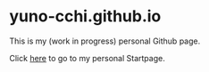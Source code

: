 # yuno-cchi.github.io

This is my (work in progress) personal Github page.

Click [here](https://yuno-cchi.github.io/startpage/start.html) to go to my personal Startpage. 
